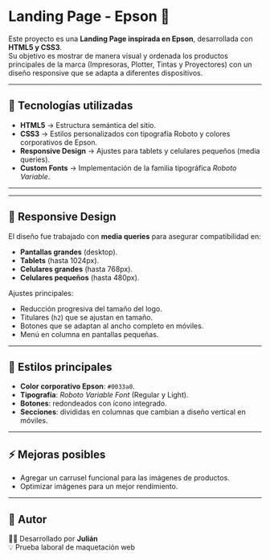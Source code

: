 # Landing Page - Epson 🎨

Este proyecto es una **Landing Page inspirada en Epson**, desarrollada con **HTML5 y CSS3**.  
Su objetivo es mostrar de manera visual y ordenada los productos principales de la marca (Impresoras, Plotter, Tintas y Proyectores) con un diseño responsive que se adapta a diferentes dispositivos.

---

## 🚀 Tecnologías utilizadas
- **HTML5** → Estructura semántica del sitio.
- **CSS3** → Estilos personalizados con tipografía Roboto y colores corporativos de Epson.
- **Responsive Design** → Ajustes para tablets y celulares pequeños (media queries).
- **Custom Fonts** → Implementación de la familia tipográfica *Roboto Variable*.

---

---

## 📱 Responsive Design
El diseño fue trabajado con **media queries** para asegurar compatibilidad en:
- **Pantallas grandes** (desktop).
- **Tablets** (hasta 1024px).
- **Celulares grandes** (hasta 768px).
- **Celulares pequeños** (hasta 480px).

Ajustes principales:
- Reducción progresiva del tamaño del logo.
- Titulares (`h2`) que se ajustan en tamaño.
- Botones que se adaptan al ancho completo en móviles.
- Menú en columna en pantallas pequeñas.

---

## 🎨 Estilos principales
- **Color corporativo Epson**: `#0033a0`.
- **Tipografía**: *Roboto Variable Font* (Regular y Light).
- **Botones**: redondeados con ícono integrado.
- **Secciones**: divididas en columnas que cambian a diseño vertical en móviles.

---

## ⚡ Mejoras posibles
- Agregar un carrusel funcional para las imágenes de productos.
- Optimizar imágenes para un mejor rendimiento.

---

## 📌 Autor
👨‍💻 Desarrollado por **Julián**  
💡 Prueba laboral de maquetación web
